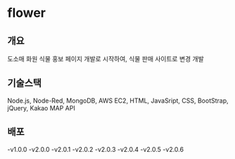# flower

## 개요
도소매 화원 식물 홍보 페이지 개발로 시작하여, 식물 판매 사이트로 변경 개발

## 기술스택
Node.js, Node-Red, MongoDB, AWS EC2, HTML, JavaSript, CSS, BootStrap, jQuery, Kakao MAP API

## 배포
-v1.0.0
-v2.0.0
-v2.0.1
-v2.0.2
-v2.0.3
-v2.0.4
-v2.0.5
-v2.0.6
